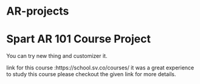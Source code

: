 # AR-projects
<h1> Spart AR 101 Course Project</h1>
<p>You can try new thing and customizer it. </p>
link for this course :https://school.sv.co/courses/
it was a great experience to study this course please checkout the given link for more details. 
